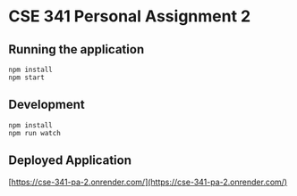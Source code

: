 # CSE 341 Personal Assignment 2
## Running the application
```
npm install
npm start
```

## Development
```
npm install
npm run watch
```

## Deployed Application
[https://cse-341-pa-2.onrender.com/](https://cse-341-pa-2.onrender.com/)